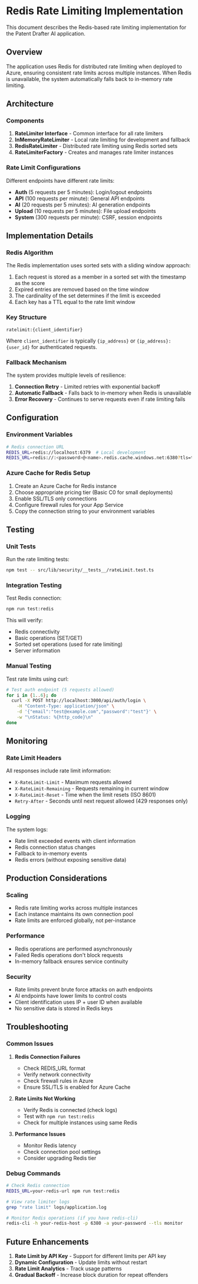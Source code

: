 # Redis Rate Limiting Implementation

This document describes the Redis-based rate limiting implementation for the Patent Drafter AI application.

## Overview

The application uses Redis for distributed rate limiting when deployed to Azure, ensuring consistent rate limits across multiple instances. When Redis is unavailable, the system automatically falls back to in-memory rate limiting.

## Architecture

### Components

1. **RateLimiter Interface** - Common interface for all rate limiters
2. **InMemoryRateLimiter** - Local rate limiting for development and fallback
3. **RedisRateLimiter** - Distributed rate limiting using Redis sorted sets
4. **RateLimiterFactory** - Creates and manages rate limiter instances

### Rate Limit Configurations

Different endpoints have different rate limits:

- **Auth** (5 requests per 5 minutes): Login/logout endpoints
- **API** (100 requests per minute): General API endpoints
- **AI** (20 requests per 5 minutes): AI generation endpoints
- **Upload** (10 requests per 5 minutes): File upload endpoints
- **System** (300 requests per minute): CSRF, session endpoints

## Implementation Details

### Redis Algorithm

The Redis implementation uses sorted sets with a sliding window approach:

1. Each request is stored as a member in a sorted set with the timestamp as the score
2. Expired entries are removed based on the time window
3. The cardinality of the set determines if the limit is exceeded
4. Each key has a TTL equal to the rate limit window

### Key Structure

```
ratelimit:{client_identifier}
```

Where `client_identifier` is typically `{ip_address}` or `{ip_address}:{user_id}` for authenticated requests.

### Fallback Mechanism

The system provides multiple levels of resilience:

1. **Connection Retry** - Limited retries with exponential backoff
2. **Automatic Fallback** - Falls back to in-memory when Redis is unavailable
3. **Error Recovery** - Continues to serve requests even if rate limiting fails

## Configuration

### Environment Variables

```bash
# Redis connection URL
REDIS_URL=redis://localhost:6379  # Local development
REDIS_URL=redis://:<password>@<name>.redis.cache.windows.net:6380?tls=true  # Azure
```

### Azure Cache for Redis Setup

1. Create an Azure Cache for Redis instance
2. Choose appropriate pricing tier (Basic C0 for small deployments)
3. Enable SSL/TLS only connections
4. Configure firewall rules for your App Service
5. Copy the connection string to your environment variables

## Testing

### Unit Tests

Run the rate limiting tests:

```bash
npm test -- src/lib/security/__tests__/rateLimit.test.ts
```

### Integration Testing

Test Redis connection:

```bash
npm run test:redis
```

This will verify:
- Redis connectivity
- Basic operations (SET/GET)
- Sorted set operations (used for rate limiting)
- Server information

### Manual Testing

Test rate limits using curl:

```bash
# Test auth endpoint (5 requests allowed)
for i in {1..6}; do
  curl -X POST http://localhost:3000/api/auth/login \
    -H "Content-Type: application/json" \
    -d '{"email":"test@example.com","password":"test"}' \
    -w "\nStatus: %{http_code}\n"
done
```

## Monitoring

### Rate Limit Headers

All responses include rate limit information:

- `X-RateLimit-Limit` - Maximum requests allowed
- `X-RateLimit-Remaining` - Requests remaining in current window
- `X-RateLimit-Reset` - Time when the limit resets (ISO 8601)
- `Retry-After` - Seconds until next request allowed (429 responses only)

### Logging

The system logs:
- Rate limit exceeded events with client information
- Redis connection status changes
- Fallback to in-memory events
- Redis errors (without exposing sensitive data)

## Production Considerations

### Scaling

- Redis rate limiting works across multiple instances
- Each instance maintains its own connection pool
- Rate limits are enforced globally, not per-instance

### Performance

- Redis operations are performed asynchronously
- Failed Redis operations don't block requests
- In-memory fallback ensures service continuity

### Security

- Rate limits prevent brute force attacks on auth endpoints
- AI endpoints have lower limits to control costs
- Client identification uses IP + user ID when available
- No sensitive data is stored in Redis keys

## Troubleshooting

### Common Issues

1. **Redis Connection Failures**
   - Check REDIS_URL format
   - Verify network connectivity
   - Check firewall rules in Azure
   - Ensure SSL/TLS is enabled for Azure Cache

2. **Rate Limits Not Working**
   - Verify Redis is connected (check logs)
   - Test with `npm run test:redis`
   - Check for multiple instances using same Redis

3. **Performance Issues**
   - Monitor Redis latency
   - Check connection pool settings
   - Consider upgrading Redis tier

### Debug Commands

```bash
# Check Redis connection
REDIS_URL=your-redis-url npm run test:redis

# View rate limiter logs
grep "rate limit" logs/application.log

# Monitor Redis operations (if you have redis-cli)
redis-cli -h your-redis-host -p 6380 -a your-password --tls monitor
```

## Future Enhancements

1. **Rate Limit by API Key** - Support for different limits per API key
2. **Dynamic Configuration** - Update limits without restart
3. **Rate Limit Analytics** - Track usage patterns
4. **Gradual Backoff** - Increase block duration for repeat offenders 